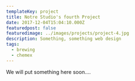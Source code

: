 ```yaml
---
templateKey: project
title: Notre Studio's fourth Project
date: 2017-12-04T15:04:10.000Z
featuredpost: false
featuredimage: ../images/projects/project-4.jpg
description: Something, something web design
tags:
  - brewing
  - chemex
---  
```

We will put something here soon....